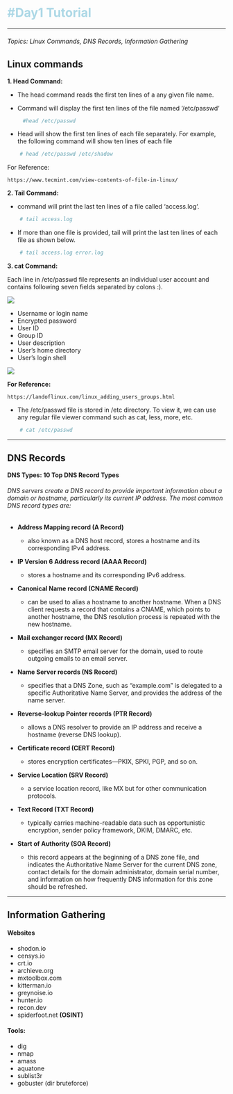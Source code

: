 # <a style="color:lightBlue">#Day1 Tutorial </a>

---
###### Topics: Linux Commands, DNS Records, Information Gathering

## Linux commands


<b> 1. Head Command: </b>

- The head command reads the first ten lines of a any given file name. 
  
  
- Command will display the first ten lines of the file named ‘/etc/passwd‘
``` bash 
     #head /etc/passwd  
```

- Head will show the first ten lines of each file separately. For example, the following command will show ten lines of each file
```bash 
    # head /etc/passwd /etc/shadow
```
For Reference:
``` 
https://www.tecmint.com/view-contents-of-file-in-linux/
```
<b> 2. Tail Command:</b> 
- command will print the last ten lines of a file called ‘access.log‘.
  
```bash 
    # tail access.log  
```

- If more than one file is provided, tail will print the last ten lines of each file as shown below.
```bash 
    # tail access.log error.log
```

<b> 3. cat Command: </b>

Each line in /etc/passwd file represents an individual user account and contains following seven fields separated by colons :).

<img src= "https://www.computernetworkingnotes.org/images/linux/rhce-study-guide/rsg02-02-etc-passwd-file.png">

 
   * Username or login name 
   * Encrypted password
   * User ID
   * Group ID
   * User description
   * User’s home directory
   * User’s login shell

<img src= https://landoflinux.com/images/etc_passwd.png>


<b>For Reference:</b>
```
https://landoflinux.com/linux_adding_users_groups.html
```

- The /etc/passwd file is stored in /etc directory. To view it, we can use any regular file viewer command such as cat, less, more, etc.
```bash
    # cat /etc/passwd 
```
---
## DNS Records

<strong>DNS Types: 10 Top DNS Record Types </strong>

###### DNS servers create a DNS record to provide important information about a domain or hostname, particularly its current IP address. The most common DNS record types are:

* <b>Address Mapping record (A Record) </b>
    *   also known as a DNS host record, stores a hostname and its corresponding IPv4 address.
  
*  <b>IP Version 6 Address record (AAAA Record)</b>
   *  stores a hostname and its corresponding IPv6 address.
    
* <b>Canonical Name record (CNAME Record)</b>
  * can be used to alias a hostname to another hostname. When a DNS client requests a record that contains a CNAME, which points to another hostname, the DNS resolution process is repeated with the new hostname.
* <b>Mail exchanger record (MX Record)</b>
     *  specifies an SMTP email server for the domain, used to route outgoing emails to an email server.
* <b>Name Server records (NS Record)</b>
  * specifies that a DNS Zone, such as “example.com” is delegated to a specific Authoritative Name Server, and provides the address of the name server.
* <b>Reverse-lookup Pointer records (PTR Record)</b>
  * allows a DNS resolver to provide an IP address and receive a hostname (reverse DNS lookup).
* <b>Certificate record (CERT Record)</b>
  * stores encryption certificates—PKIX, SPKI, PGP, and so on.
* <b>Service Location (SRV Record)</b>
  * a service location record, like MX but for other communication protocols.
*  <b>Text Record (TXT Record)</b>
   *  typically carries machine-readable data such as opportunistic encryption, sender policy framework, DKIM, DMARC, etc.
* <b>Start of Authority (SOA Record) </b>
  * this record appears at the beginning of a DNS zone file, and indicates the Authoritative Name Server for the current DNS zone, contact details for the domain administrator, domain serial number, and information on how frequently DNS information for this zone should be refreshed.

---
## Information Gathering

#### Websites

* shodon.io
* censys.io
* crt.io
* archieve.org 
* mxtoolbox.com
* kitterman.io
* greynoise.io
* hunter.io
* recon.dev
* spiderfoot.net <b>(OSINT)</b>

#### Tools:
  * dig
  * nmap
  * amass
  * aquatone
  * sublist3r
  * gobuster (dir bruteforce)


